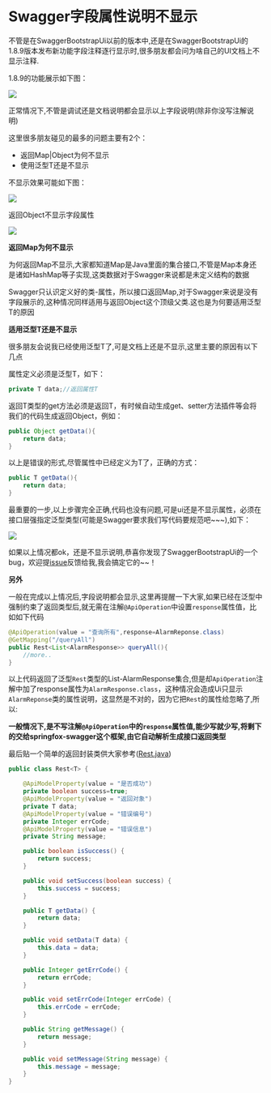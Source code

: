 # Swagger字段属性说明不显示

不管是在SwaggerBootstrapUi以前的版本中,还是在SwaggerBootstrapUi的1.8.9版本发布新功能字段注释逐行显示时,很多朋友都会问为啥自己的UI文档上不显示注释.

1.8.9的功能展示如下图：

![](/knife4j/images/nf2.png)

正常情况下,不管是调试还是文档说明都会显示以上字段说明(除非你没写注解说明)

这里很多朋友碰见的最多的问题主要有2个：

- 返回Map|Object为何不显示
- 使用泛型T还是不显示

不显示效果可能如下图：

![](/images/nf1.jpg)

返回Object不显示字段属性

![](/knife4j/images/nf3.png)



**返回Map为何不显示**

为何返回Map不显示,大家都知道Map是Java里面的集合接口,不管是Map本身还是诸如HashMap等子实现,这类数据对于Swagger来说都是未定义结构的数据

Swagger只认识定义好的类-属性，所以接口返回Map,对于Swagger来说是没有字段展示的,这种情况同样适用与返回Object这个顶级父类.这也是为何要适用泛型T的原因

**适用泛型T还是不显示**

很多朋友会说我已经使用泛型T了,可是文档上还是不显示,这里主要的原因有以下几点

属性定义必须是泛型T，如下：

```java
private T data;//返回属性T
```

返回T类型的get方法必须是返回T，有时候自动生成get、setter方法插件等会将我们的代码生成返回Object，例如：

```java
public Object getData(){
    return data;
}
```

以上是错误的形式,尽管属性中已经定义为T了，正确的方式：

```java
public T getData(){
    return data;
}
```

最重要的一步,以上步骤完全正确,代码也没有问题,可是ui还是不显示属性，必须在接口层强指定泛型类型(可能是Swagger要求我们写代码要规范吧~~~),如下：

![](/knife4j/images/nf4.png)

如果以上情况都ok，还是不显示说明,恭喜你发现了SwaggerBootstrapUi的一个bug，欢迎提[issue](https://gitee.com/xiaoym/swagger-bootstrap-ui/issues)反馈给我,我会搞定它的~~！

**另外**

一般在完成以上情况后,字段说明都会显示,这里再提醒一下大家,如果已经在泛型中强制约束了返回类型后,就无需在注解`@ApiOperation`中设置`response`属性值，比如如下代码

```java
@ApiOperation(value = "查询所有",response=AlarmReponse.class)
@GetMapping("/queryAll")
public Rest<List<AlarmResponse>> queryAll(){
    //more..
}
```

以上代码返回了泛型`Rest`类型的List-AlarmResponse集合,但是却`ApiOperation`注解中加了response属性为`AlarmResponse.class`，这种情况会造成Ui只显示`AlarmReponse`类的属性说明，这显然是不对的，因为它把`Rest`的属性给忽略了,所以:

**一般情况下,是不写注解`@ApiOperation`中的`response`属性值,能少写就少写,将剩下的交给springfox-swagger这个框架,由它自动解析生成接口返回类型**

最后贴一个简单的返回封装类供大家参考([Rest.java](https://gitee.com/xiaoym/swagger-bootstrap-ui-demo/blob/master/swagger-bootstrap-ui-demo/src/main/java/com/swagger/bootstrap/ui/demo/common/Rest.java?tdsourcetag=s_pctim_aiomsg))

```java
public class Rest<T> {

    @ApiModelProperty(value = "是否成功")
    private boolean success=true;
    @ApiModelProperty(value = "返回对象")
    private T data;
    @ApiModelProperty(value = "错误编号")
    private Integer errCode;
    @ApiModelProperty(value = "错误信息")
    private String message;

    public boolean isSuccess() {
        return success;
    }

    public void setSuccess(boolean success) {
        this.success = success;
    }

    public T getData() {
        return data;
    }

    public void setData(T data) {
        this.data = data;
    }

    public Integer getErrCode() {
        return errCode;
    }

    public void setErrCode(Integer errCode) {
        this.errCode = errCode;
    }

    public String getMessage() {
        return message;
    }

    public void setMessage(String message) {
        this.message = message;
    }
}
```

